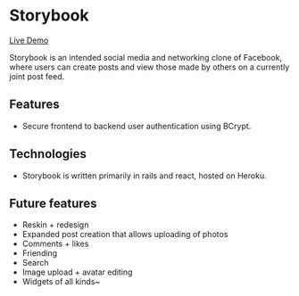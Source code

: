 # Storybook

[Live Demo][heroku]

[heroku]: https://fsp-storybook.herokuapp.com/

Storybook is an intended social media and networking clone of Facebook, where users can create posts and view those made by others on a currently joint post feed.

## Features
* Secure frontend to backend user authentication using BCrypt.

## Technologies
* Storybook is written primarily in rails and react, hosted on Heroku.

## Future features
* Reskin + redesign
* Expanded post creation that allows uploading of photos
* Comments + likes
* Friending
* Search
* Image upload + avatar editing
* Widgets of all kinds~
